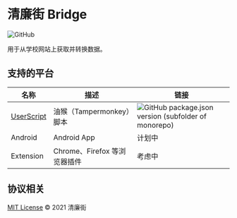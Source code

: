 # 清廉街 Bridge

![GitHub](https://img.shields.io/github/license/QingLianJie/Bridge)

用于从学校网站上获取并转换数据。

## 支持的平台

| 名称                                      | 描述                         | 链接                                                                                                                                                                                              |
| ----------------------------------------- | ---------------------------- | ------------------------------------------------------------------------------------------------------------------------------------------------------------------------------------------------- |
| [UserScript](packages/adapter-userscript) | 油猴（Tampermonkey）脚本     | ![GitHub package.json version (subfolder of monorepo)](https://img.shields.io/github/package-json/v/QingLianJie/Bridge?filename=packages%2Fadapter-userscript%2Fpackage.json&label=Greasy%20Fork) |
| Android                                   | Android App                  | 计划中                                                                                                                                                                                            |
| Extension                                 | Chrome、Firefox 等浏览器插件 | 考虑中                                                                                                                                                                                            |

## 协议相关

[MIT License](./LICENSE) © 2021 清廉街
